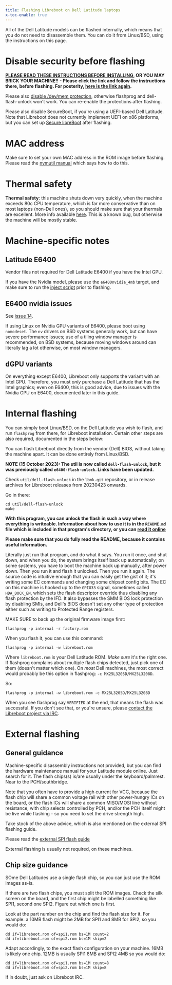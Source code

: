 ```yaml
---
title: Flashing Libreboot on Dell Latitude laptops
x-toc-enable: true
---
```


All of the Dell Latitude models can be flashed internally, which means that
you do not need to disassemble them. You can do it from Linux/BSD, using the
instructions on this page.

Disable security before flashing
================================

**[PLEASE READ THESE INSTRUCTIONS BEFORE INSTALLING](ivy_has_common), OR
YOU MAY BRICK YOUR MACHINE!! - Please click the link and follow the instructions
there, before flashing. For posterity,
[here is the link again](ivy_has_common).**

Please also [disable /dev/mem protection](devmem), otherwise flashprog
and dell-flash-unlock won't work. You can re-enable the protections after
flashing.

Please also disable SecureBoot, if you're using a UEFI-based Dell Latitude.
Note that Libreboot does not currently implement UEFI on x86 platforms, but
you can set up [Secure libreBoot](../linux/grub_hardening) after flashing.

MAC address
===========

Make sure to set your own MAC address in the ROM image before flashing.
Please read the [nvmutil manual](nvmutil) which says how to do this.

Thermal safety
==============

**Thermal safety**: this machine shuts down very quickly, when the machine
exceeds 80c CPU temperature, which is far more conservative than on most
laptops (non-Dell ones), so you should make sure that your thermals are
excellent. More info available [here](../install/dell_thermal). This is a
known bug, but otherwise the machine will be mostly stable.

Machine-specific notes
======================

Latitude E6400
--------------

Vendor files not required for Dell Latitude E6400 if you have the Intel GPU.

If you have the Nvidia model, please use the `e6400nvidia_4mb` target, and
make sure to run the [inject script](ivy_has_common) prior to flashing.

E6400 nvidia issues
-------------------

See [issue 14](https://codeberg.org/libreboot/lbmk/issues/14#issuecomment-907758).

If using Linux on Nvidia GPU variants of E6400, please boot using `nomodeset`.
The `nv` drivers on BSD systems generally work, but can have severe performance
issues; use of a tiling window manager is recommended, on BSD systems, because
moving windows around can literally lag a lot otherwise, on most window managers.

dGPU variants
-------------

On everything except E6400, Libreboot only supports the variant with an Intel
GPU. Therefore, you must *only* purchase a Dell Latitude that has the Intel
graphics; even on E6400, this is good advice, due to issues with the Nvidia
GPU on E6400, documented later in this guide.

Internal flashing
=================

You can simply boot Linux/BSD, on the Dell Latitude you wish to flash, and
run `flashprog` from there, for Libreboot installation. Certain other steps
are also required, documented in the steps below:

You can flash Libreboot directly from the vendor (Dell) BIOS, without taking
the machine apart. It can be done entirely from Linux/BSD.

**NOTE (15 October 2023): The util is now called `dell-flash-unlock`, but it
was previously called `e6400-flash-unlock`. Links have been updated.**

Check `util/dell-flash-unlock` in the `lbmk.git` repository, or in release
archives for Libreboot releases from 20230423 onwards.

Go in there:

	cd util/dell-flash-unlock
	make

**With this program, you can unlock the flash in such a way where everything
is writeable. Information about how to use it is in the `README.md` file which
is included in that program's directory, or you can [read it online](https://browse.libreboot.org/lbmk.git/plain/util/dell-flash-unlock/README.md)**

**Please make sure that you do fully read the README, because it contains
useful information.**

Literally just run that program, and do what it says. You run it once, and shut
down, and when you do, the system brings itself back up automatically; on some
systems, you have to boot the machine back up manually, after power down.  Then
you run it and flash it unlocked. Then you run it again. The source code is
intuitive enough that you can easily get the gist of it; it's writing some EC
commands and changing some chipset config bits. The EC on this machine is
hooked up to the `GPIO33` signal, sometimes called `HDA_DOCK_EN`, which sets
the flash descriptor override thus disabling any flash protection by the IFD.
It also bypasses the SMM BIOS lock protection by disabling SMIs, and Dell's
BIOS doesn't set any other type of protection either such as writing to
Protected Range registers.

MAKE SURE to back up the original firmware image first:

	flashprog -p internal -r factory.rom

When you flash it, you can use this command:

	flashprog -p internal -w libreboot.rom

Where `libreboot.rom` is your Dell Latitude ROM. *Make sure* it's the right
one. If flashprog complains about multiple flash chips detected, just pick one of them (doesn't matter which one). On *most* Dell machines, the most correct
would probably be this option in flashprog: `-c MX25L3205D/MX25L3208D`.

So:

	flashprog -p internal -w libreboot.rom -c MX25L3205D/MX25L3208D

When you see flashprog say `VERIFIED` at the end, that means the flash was
successful. If you don't see that, or you're unsure, please [contact the
Libreboot project via IRC](../../contact).

External flashing
=================

General guidance
----------------

Machine-specific disassembly instructions not provided, but you can find
the hardware maintenance manual for your Latitude module online. Just search
for it. The flash chips(s) is/are usually under the keyboard/palmrest. Near
to the PCH/southbridge.

Note that you often have to provide a high current for VCC, because the flash
chip will share a common voltage rail with other power-hungry ICs on the
board, or the flash ICs will share a common MISO/MOSI line without resistance,
with chip selects controlled by PCH, and/or the PCH itself might be live while
flashing - so you need to set the drive strength high.

Take stock of the above advice, which is also mentioned on the external SPI
flashing guide.

Please read the [external SPI flash guide](spi)

External flashing is usually not required, on these machines.

Chip size guidance
------------------

SOme Dell Latitudes use a single flash chip, so you can
just use the ROM images as-is.

If there are two flash chips, you must split the ROM images. Check the silk
screen on the board, and the first chip might be labelled something like SPI1,
second one SPI2. Figure out which one is first.

Look at the part number on the chip and find the flash size for it. For example:
a 10MB flash might be 2MB for SPI1 and 8MB for SPI2, so you would do:

	dd if=libreboot.rom of=spi1.rom bs=1M count=2
	dd if=libreboot.rom of=spi2.rom bs=1M skip=2

Adapt accordingly, to the exact flash configuration on your machine. 16MB is
likely one chip. 12MB is usually SPI1 8MB and SPI2 4MB so you would do:

	dd if=libreboot.rom of=spi1.rom bs=1M count=8
	dd if=libreboot.rom of=spi2.rom bs=1M skip=8

If in doubt, just ask on Libreboot IRC.

